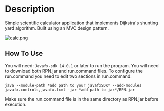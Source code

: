 # Description
Simple scientific calculator application that implements Dijkstra's
shunting yard algorithm. Built using an MVC design pattern.

[![calc.png](https://i.postimg.cc/59wFPRp7/calc.png=50x50)](https://postimg.cc/RqZFhGkK)

## How To Use

You will need:
`Javafx-sdk 14.0.1` or  later to run the program.
You will need to download both RPN.jar and run.command files.
To configure the run.command you need to edit two sections in
run.command:

`java --module-path *add path to your javafxSDK* --add-modules javafx.controls,javafx.fxml -jar *add path to jar*/RPN.jar`

Make sure the run.command file is in the same directory
as RPN.jar before execution. 